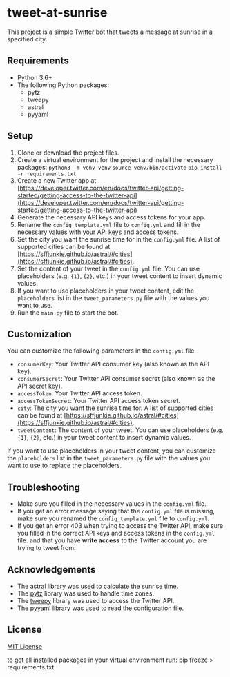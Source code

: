 # tweet-at-sunrise

This project is a simple Twitter bot that tweets a message at sunrise in a specified city.

## Requirements

*   Python 3.6+
*   The following Python packages:
    *   pytz
    *   tweepy
    *   astral
    *   pyyaml

## Setup

1.  Clone or download the project files.
2.  Create a virtual environment for the project and install the necessary packages:
        `python3 -m venv venv`
        `source venv/bin/activate`
        `pip install -r requirements.txt`
3.  Create a new Twitter app at [https://developer.twitter.com/en/docs/twitter-api/getting-started/getting-access-to-the-twitter-api](https://developer.twitter.com/en/docs/twitter-api/getting-started/getting-access-to-the-twitter-api)
4.  Generate the necessary API keys and access tokens for your app.
5.  Rename the `config_template.yml` file to `config.yml` and fill in the necessary values with your API keys and access tokens.
6.  Set the city you want the sunrise time for in the `config.yml` file. A list of supported cities can be found at [https://sffjunkie.github.io/astral/#cities](https://sffjunkie.github.io/astral/#cities).
7.  Set the content of your tweet in the `config.yml` file. You can use placeholders (e.g. `{1}`, `{2}`, etc.) in your tweet content to insert dynamic values.
8.  If you want to use placeholders in your tweet content, edit the `placeholders` list in the `tweet_parameters.py` file with the values you want to use.
9.  Run the `main.py` file to start the bot.

## Customization

You can customize the following parameters in the `config.yml` file:

*   `consumerKey`: Your Twitter API consumer key (also known as the API key).
*   `consumerSecret`: Your Twitter API consumer secret (also known as the API secret key).
*   `accessToken`: Your Twitter API access token.
*   `accessTokenSecret`: Your Twitter API access token secret.
*   `city`: The city you want the sunrise time for. A list of supported cities can be found at [https://sffjunkie.github.io/astral/#cities](https://sffjunkie.github.io/astral/#cities).
*   `tweetContent`: The content of your tweet. You can use placeholders (e.g. `{1}`, `{2}`, etc.) in your tweet content to insert dynamic values.

If you want to use placeholders in your tweet content, you can customize the `placeholders` list in the `tweet_parameters.py` file with the values you want to use to replace the placeholders.

## Troubleshooting

*   Make sure you filled in the necessary values in the `config.yml` file.
*   If you get an error message saying that the `config.yml` file is missing, make sure you renamed the `config_template.yml` file to `config.yml`.
*   If you get an error 403 when trying to access the Twitter API, make sure you filled in the correct API keys and access tokens in the `config.yml` file. and that you have **write access** to the Twitter account you are trying to tweet from.
## Acknowledgements

*   The [astral](https://github.com/sffjunkie/astral) library was used to calculate the sunrise time.
*   The [pytz](https://github.com/newvem/pytz) library was used to handle time zones.
*   The [tweepy](https://github.com/tweepy/tweepy) library was used to access the Twitter API.
*   The [pyyaml](https://github.com/yaml/pyyaml) library was used to read the configuration file.
## License
[MIT License](LICENSE)

to get all installed packages in your virtual environment run: pip freeze > requirements.txt
